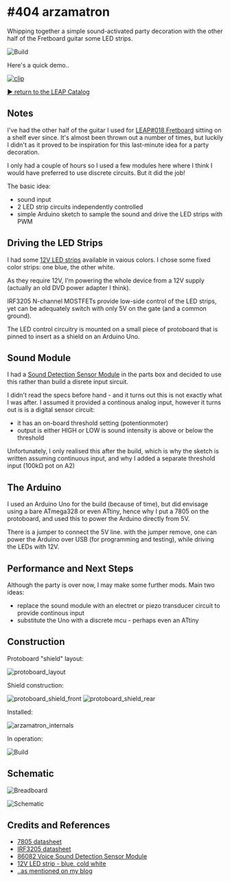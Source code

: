 # #404 arzamatron

Whipping together a simple sound-activated party decoration with the other half of the Fretboard guitar some LED strips.

![Build](./assets/arzamatron_build.jpg?raw=true)

Here's a quick demo..

[![clip](http://img.youtube.com/vi/JySBTIIggoI/0.jpg)](http://www.youtube.com/watch?v=JySBTIIggoI)

[:arrow_forward: return to the LEAP Catalog](https://leap.tardate.com)

## Notes

I've had the other half of the guitar I used for [LEAP#018 Fretboard](../../Fretboard) sitting on a shelf ever since.
It's almost been thrown out a number of times, but luckily I didn't as it proved to be inspiration for this last-minute idea for a party decoration.

I only had a couple of hours so I used a few modules here where I think I would have preferred to use discrete circuits.
But it did the job!

The basic idea:

* sound input
* 2 LED strip circuits independently controlled
* simple Arduino sketch to sample the sound and drive the LED strips with PWM


## Driving the LED Strips

I had some [12V LED strips](https://www.aliexpress.com/item/New-Arrival-5M-300Leds-Non-waterproof-RGB-Led-Strip-Light-3528-DC12V-60Leds-M-Fiexble-Light/32294020575.html)
available in vaious colors. I chose some fixed color strips: one blue, the other white.

As they require 12V, I'm powering the whole device from a 12V supply (actually an old DVD power adapter I think).

IRF3205 N-channel MOSTFETs provide low-side control of the LED strips, yet can be adequately switch with only 5V on the gate (and a common ground).

The LED control circuitry is mounted on a small piece of protoboard that is pinned to insert as a shield on an Arduino Uno.


## Sound Module

I had a [Sound Detection Sensor Module](https://www.aliexpress.com/item/free-shipping-Voice-Sound-Detection-Sensor-Module-for-Arduino-DIY-Intelligent-Smart-Vehicle-Robot-Helicopter-Airplane/32766584952.html) in the parts box and decided to use this rather than build a disrete input sircuit.

I didn't read the specs before hand - and it turns out this is not exactly what I was after.
I assumed it provided a continous analog input, however it turns out is is a digital sensor circuit:

* it has an on-board threshold setting (potentionmoter)
* output is either HIGH or LOW is sound intensity is above or below the threshold

Unfortunately, I only realised this after the build, which is why the sketch is written assuming continuous input, and why I added a separate threshold input (100kΩ pot on A2)


## The Arduino

I used an Arduino Uno for the build (because of time), but did envisage using a bare ATmega328 or even ATtiny, hence why I put a 7805 on the protoboard, and used this
to power the Arduino directly from 5V.

There is a jumper to connect the 5V line. with the jumper remove, one can power the Arduino over USB (for programming and testing), while driving the LEDs with 12V.


## Performance and Next Steps

Although the party is over now, I may make some further mods. Main two ideas:

* replace the sound module with an electret or piezo transducer circuit to provide continous input
* substitute the Uno with a discrete mcu - perhaps even an ATtiny


## Construction

Protoboard "shield" layout:

![protoboard_layout](./assets/protoboard_layout.jpg?raw=true)

Shield construction:

![protoboard_shield_front](./assets/protoboard_shield_front.jpg?raw=true)
![protoboard_shield_rear](./assets/protoboard_shield_rear.jpg?raw=true)

Installed:

![arzamatron_internals](./assets/arzamatron_internals.jpg?raw=true)

In operation:

![Build](./assets/arzamatron_build.jpg?raw=true)

## Schematic

![Breadboard](./assets/arzamatron_bb.jpg?raw=true)

![Schematic](./assets/arzamatron_schematic.jpg?raw=true)


## Credits and References
* [7805 datasheet](http://www.futurlec.com/Linear/7805T.shtml)
* [IRF3205 datasheet](http://www.futurlec.com/Transistors/IRF3205.shtml)
* [86082 Voice Sound Detection Sensor Module](https://www.aliexpress.com/item/free-shipping-Voice-Sound-Detection-Sensor-Module-for-Arduino-DIY-Intelligent-Smart-Vehicle-Robot-Helicopter-Airplane/32766584952.html)
* [12V LED strip - blue, cold white](https://www.aliexpress.com/item/New-Arrival-5M-300Leds-Non-waterproof-RGB-Led-Strip-Light-3528-DC12V-60Leds-M-Fiexble-Light/32294020575.html)
* [..as mentioned on my blog](https://blog.tardate.com/2018/07/leap404-the-arza-matron.html)
